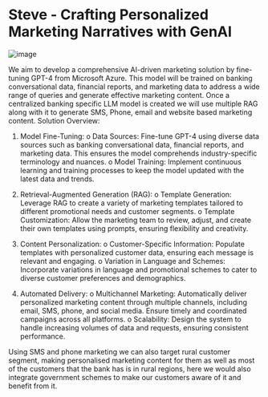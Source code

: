 # Steve - Crafting Personalized Marketing Narratives with GenAI

![image](https://github.com/ankit-rl4/steve/assets/73584138/897a2498-56c5-4828-b557-594a09e00649)

We aim to develop a comprehensive AI-driven marketing solution by fine-tuning GPT-4 from Microsoft Azure. This model will be trained on banking conversational data, financial reports, and marketing data to address a wide range of queries and generate effective marketing content. Once a centralized banking specific LLM model is created we will use multiple RAG along with it to generate SMS, Phone, email and website based marketing content.
Solution Overview:
1.	Model Fine-Tuning:
o	Data Sources: Fine-tune GPT-4 using diverse data sources such as banking conversational data, financial reports, and marketing data. This ensures the model comprehends industry-specific terminology and nuances.
o	Model Training: Implement continuous learning and training processes to keep the model updated with the latest data and trends.

2.	Retrieval-Augmented Generation (RAG):
o	Template Generation: Leverage RAG to create a variety of marketing templates tailored to different promotional needs and customer segments.
o	Template Customization: Allow the marketing team to review, adjust, and create their own templates using prompts, ensuring flexibility and creativity.

3.	Content Personalization:
o	Customer-Specific Information: Populate templates with personalized customer data, ensuring each message is relevant and engaging.
o	Variation in Language and Schemes: Incorporate variations in language and promotional schemes to cater to diverse customer preferences and demographics.

4.	Automated Delivery:
o	Multichannel Marketing: Automatically deliver personalized marketing content through multiple channels, including email, SMS, phone, and social media. Ensure timely and coordinated campaigns across all platforms.
o	Scalability: Design the system to handle increasing volumes of data and requests, ensuring consistent performance.

Using SMS and phone marketing we can also target rural customer segment, making personalised marketing content for them as well as most of the customers that the bank has is in rural regions,  here we would also integrate government schemes to make our customers aware of it and benefit from it.

